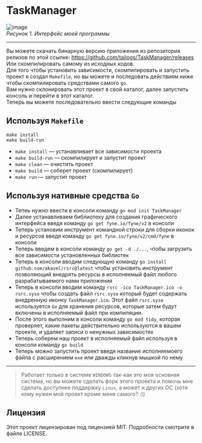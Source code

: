 # TaskManager

![image](https://github.com/tailogs/TaskManager/assets/69743960/feaf8983-8260-4ee7-b00b-ab41ee3d92b0)<br>
*Рисунок 1. Интерфейс моей программы*

---

Вы можете скачать бинарную версию приложения из репозитория релизов по этой ссылке: https://github.com/tailogs/TaskManager/releases<br>
Или скомпилировать самому из исходных кодов.<br>
Для того чтобы установить зависимости, скомпилировать и запустить проект я создал `Makefile`, но вы можете и последовать действиям ниже чтобы скомпилировать средствами самого `go`.<br>
Вам нужно склонировать этот проект в свой каталог, далее запустить консоль и перейти в этот каталог.<br>
Теперь вы можете последовательно ввести следующие команды 

## Используя `Makefile`

```shell
make install
make build-run
```

- `make install` — устанавливает все зависимости проекта
- `make build-run` — скомпилирует и запустит проект
- `make clean` — очистить проект
- `make build` — соберет проект (скомпилирует)
- `make run` — запустит проект

## Используя нативные средства `Go`

- Тепеь нужно ввести в консоли команду `go mod init TaskManager`
- Далее устанавливаем библиотеку для создания графического интерфейса введя команду `go get fyne.io/fyne/v2` в консоли
- Теперь установим инструмент командной строки для сборки иконок и ресурсов введя команду `go get fyne.io/fyne/v2/cmd/fyne` в консоли
- Теперь введем в консоли команду `go get -d ./...`, чтобы загрузить все зависимости установленных библиотек
- Теперь в консоли вводим следующую команду `go install github.com/akavel/rsrc@latest` чтобы установить инструмент позволяющий внедрять ресурсы в исполняемый файл любого разрабатываемого нами приложения
- Теперь в консоли вводим команду `rsrc -ico TaskManager.ico -o rsrc.syso` чтобы создать файл `rsrc.syso` который будет содержать внедренную иконку `TaskManager.ico`. Этот файл `rsrc.syso` используется `Go` для хранения ресурсов, которые затем будут включены в исполняемый файл при компиляции. 
- После этого выполним в консоли команду `go mod tidy`, которая проверяет, какие пакеты действительно используются в вашем проекте, и удаляет записи о ненужных зависимостях
- Теперь соберем наш проект в исполняемый файл используя в консоли команду `go build`
- Теперь можно запустить проект введя название исполняемоего файла с расширением `exe` или дважды кликнув мышкой по нему

---

> Работает только в системе `WINDOWS` так-как это моя основная система, но вы можете сделать форк этого проекта и помочь мне сделать доступнее поддержку `Linux`, а может и других ОС (хотя кому нужен мой проект кроме меня самого? :))

## Лицензия

Этот проект лицензирован под лицензией MIT. Подробности смотрите в файле LICENSE.
